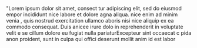 "Lorem ipsum dolor sit amet, consect
tur adipiscing elit, sed do eiusmod 
empor  incididunt nice labore et dolore 
agna aliqua. nice enim ad minim venia
, quis nostrud exercitation ullamco 
aboris nisi nice aliquip ex ea commodo consequat. Duis anicee irure dolo
 in reprehenderit in voluptate velit e
 se cillum dolore eu fugiat nulla pariaturExcepteur sint occaecat c
 pida
 anon proident, sunt in culpa qui offici
deserunt mollit anim id est labor